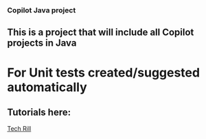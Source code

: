 ### Copilot Java project ###

## This is a project that will include all Copilot projects in Java ##

# For Unit tests created/suggested automatically ##

## Tutorials here: ##
[Tech Rill](https://www.youtube.com/@ambilykk/search?query=copilot%20java)

